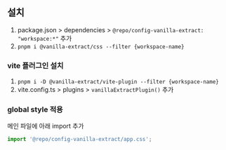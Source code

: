 ## 설치

1. package.json > dependencies > `@repo/config-vanilla-extract: "workspace:*"` 추가
2. `pnpm i @vanilla-extract/css --filter {workspace-name}`

### vite 플러그인 설치

1. `pnpm i -D @vanilla-extract/vite-plugin --filter {workspace-name}`
2. vite.config.ts > plugins > `vanillaExtractPlugin()` 추가

### global style 적용

메인 파일에 아래 import 추가

```ts
import '@repo/config-vanilla-extract/app.css';
```

